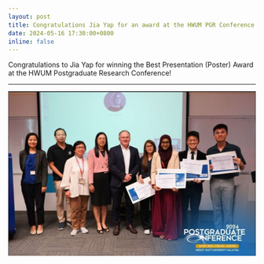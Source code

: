 ```yaml
---
layout: post
title: Congratulations Jia Yap for an award at the HWUM PGR Conference 
date: 2024-05-16 17:30:00+0800
inline: false
---
```


Congratulations to Jia Yap for winning the Best Presentation (Poster) Award at the HWUM Postgraduate Research Conference! 

***

![Awardees Group Photo](/assets/img/pgr-conf.jpg)
